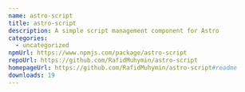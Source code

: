 ```yaml
---
name: astro-script
title: astro-script
description: A simple script management component for Astro
categories:
  - uncategorized
npmUrl: https://www.npmjs.com/package/astro-script
repoUrl: https://github.com/RafidMuhymin/astro-script
homepageUrl: https://github.com/RafidMuhymin/astro-script#readme
downloads: 19
---
```

